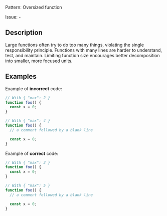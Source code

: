 Pattern: Oversized function

Issue: -

## Description

Large functions often try to do too many things, violating the single responsibility principle. Functions with many lines are harder to understand, test, and maintain. Limiting function size encourages better decomposition into smaller, more focused units.

## Examples

Example of **incorrect** code:
```js
// With { "max": 2 }
function foo() {
  const x = 0;
}

// With { "max": 4 }
function foo() {
  // a comment followed by a blank line

  const x = 0;
}
```

Example of **correct** code:
```js
// With { "max": 3 }
function foo() {
  const x = 0;
}

// With { "max": 5 }
function foo() {
  // a comment followed by a blank line

  const x = 0;
}
```